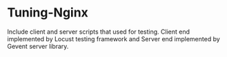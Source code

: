 # Tuning-Nginx
Include client and server scripts that used for testing. Client end implemented by Locust testing framework and Server end implemented by Gevent server library.
